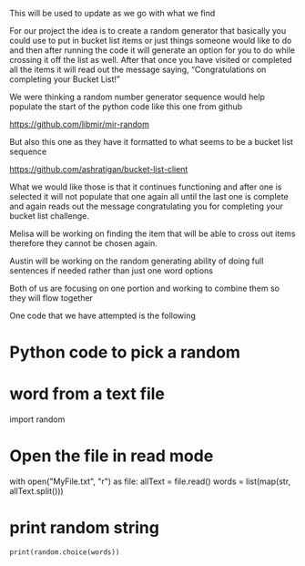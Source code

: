 This will be used to update as we go with what we find

For our project the idea is to create a random generator that basically you could use to put in bucket list items or just things someone would like to do and then after running the code it will generate an option for you to do while crossing it off the list as well.
After that once you have visited or completed all the items it will read out the message saying, “Congratulations on completing your Bucket List!” 

We were thinking a random number generator sequence would help populate the start of the python code like this one from github

https://github.com/libmir/mir-random

But also this one as they have it formatted to what seems to be a bucket list sequence

https://github.com/ashratigan/bucket-list-client

What we would like those is that it continues functioning and after one is selected it will not populate that one again all until the last one is complete and again reads out the message congratulating you for completing your bucket list challenge. 

Melisa will be working on finding the item that will be able to cross out items therefore they cannot be chosen again.

Austin will be working on the random generating ability of doing full sentences if needed rather than just one word options

Both of us are focusing on one portion and working to combine them so they will flow together

One code that we have attempted is the following

# Python code to pick a random
# word from a text file
import random
  
# Open the file in read mode
with open("MyFile.txt", "r") as file:
    allText = file.read()
    words = list(map(str, allText.split()))
  
 # print random string
    print(random.choice(words))
